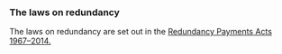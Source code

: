 ###  The laws on redundancy

The laws on redundancy are set out in the [ Redundancy Payments Acts
1967–2014.
](https://revisedacts.lawreform.ie/eli/1967/act/21/front/revised/en/html)
